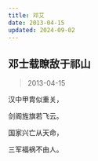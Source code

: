 ```yaml
---
title: 邓艾
date: 2013-04-15
updated: 2024-09-02
---
```


## 邓士载瞭敌于祁山 ##

> 2013-04-15

汉中甲胄似重关，

剑阁旌旗若飞云。

国家兴亡从天命，

三军福祸不由人。